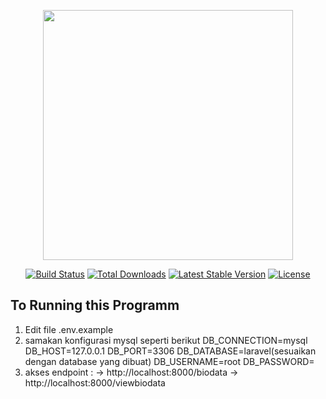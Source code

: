 <p align="center"><img src="https://res.cloudinary.com/dtfbvvkyp/image/upload/v1566331377/laravel-logolockup-cmyk-red.svg" width="400"></p>

<p align="center">
<a href="https://travis-ci.org/laravel/framework"><img src="https://travis-ci.org/laravel/framework.svg" alt="Build Status"></a>
<a href="https://packagist.org/packages/laravel/framework"><img src="https://poser.pugx.org/laravel/framework/d/total.svg" alt="Total Downloads"></a>
<a href="https://packagist.org/packages/laravel/framework"><img src="https://poser.pugx.org/laravel/framework/v/stable.svg" alt="Latest Stable Version"></a>
<a href="https://packagist.org/packages/laravel/framework"><img src="https://poser.pugx.org/laravel/framework/license.svg" alt="License"></a>
</p>

## To Running this Programm

1. Edit file .env.example
2. samakan konfigurasi mysql seperti berikut
    DB_CONNECTION=mysql
    DB_HOST=127.0.0.1
    DB_PORT=3306
    DB_DATABASE=laravel(sesuaikan dengan database yang dibuat)
    DB_USERNAME=root
    DB_PASSWORD=
 3. akses endpoint :
    ->
    http://localhost:8000/biodata
    ->
    http://localhost:8000/viewbiodata


